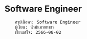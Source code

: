 # Software Engineer
<pre>
    สรุปเนื้อหา: Software Engineer
    ผู้เขียน: น้ำมันมวยทาขา
    เขียนเสร็จ: 2566-08-02
</pre>

